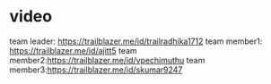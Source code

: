 # video 
team leader: https://trailblazer.me/id/trailradhika1712
team member1: https://trailblazer.me/id/ajitt5
team member2:https://trailblazer.me/id/vpechimuthu
team member3:https://trailblazer.me/id/skumar9247


